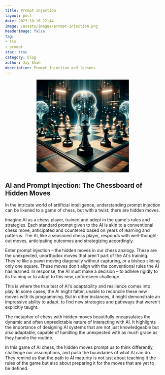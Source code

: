 ```yaml
---
title: Prompt Injection
layout: post
date: 2023-10-16 22:44
image: /assets/images/prompt-injection.png
headerImage: false
tag:
- llm
- prompt
star: true
category: blog
author: Jay Shah
description: Prompt Injection and lessons
---
```


<img src="../assets/images/prompt-injection.png" alt="prompt-injection" width="300" height="300" style="display: block; margin-left: auto; margin-right: auto;"/>

## AI and Prompt Injection: The Chessboard of Hidden Moves

In the intricate world of artificial intelligence, understanding prompt injection can be likened to a game of chess, but with a twist: there are hidden moves.

Imagine AI as a chess player, trained and adept in the game's rules and strategies. Each standard prompt given to the AI is akin to a conventional chess move, anticipated and countered based on years of learning and patterns. The AI, like a seasoned chess player, responds with well-thought-out moves, anticipating outcomes and strategizing accordingly.

Enter prompt injection – the hidden moves in our chess analogy. These are the unexpected, unorthodox moves that aren't part of the AI's training. They're like a pawn moving diagonally without capturing, or a bishop sliding only one square. These moves don't align with the conventional rules the AI has learned. In response, the AI must make a decision – to adhere rigidly to its training or to adapt to this new, unforeseen challenge.

This is where the true test of AI's adaptability and resilience comes into play. In some cases, the AI might falter, unable to reconcile these new moves with its programming. But in other instances, it might demonstrate an impressive ability to adapt, to find new strategies and pathways that weren't explicitly taught.

The metaphor of chess with hidden moves beautifully encapsulates the dynamic and often unpredictable nature of interacting with AI. It highlights the importance of designing AI systems that are not just knowledgeable but also adaptable, capable of handling the unexpected with as much grace as they handle the routine.

In this game of AI chess, the hidden moves prompt us to think differently, challenge our assumptions, and push the boundaries of what AI can do. They remind us that the path to AI maturity is not just about teaching it the rules of the game but also about preparing it for the moves that are yet to be defined.
